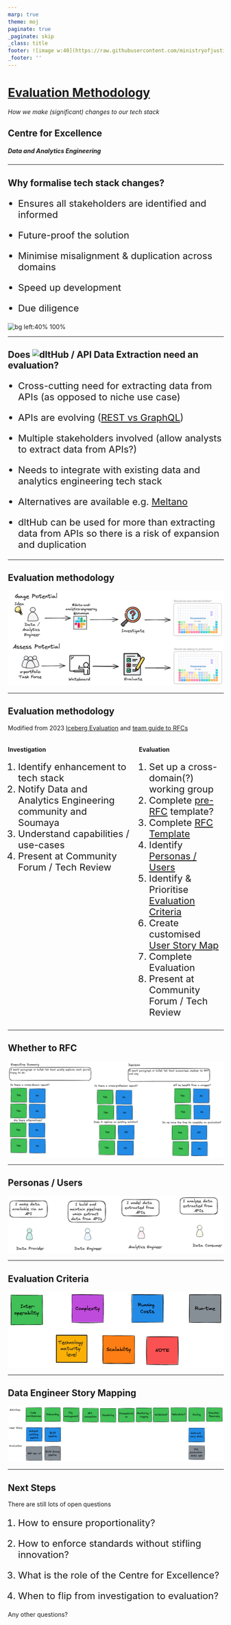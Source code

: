 ```yaml
---
marp: true
theme: moj
paginate: true
_paginate: skip
_class: title
footer: ![image w:40](https://raw.githubusercontent.com/ministryofjustice/marp-moj-theme/main/images/moj.png)
_footer: ''
---
```


<!-- _header: ![w:100](https://raw.githubusercontent.com/ministryofjustice/marp-moj-theme/main/images/moj.png) -->

# [Evaluation Methodology](https://moj-analytical-services.github.io/dmet-cfe/evaluation_methodology/)

*How we make (significant) changes to our tech stack*

## Centre for Excellence

##### Data and Analytics Engineering

---
<style scoped>
.columns {
  grid-template-columns: repeat(2, minmax(0, 1fr));
}
</style>

## Why formalise tech stack changes?

- Ensures all stakeholders are identified and informed

- Future-proof the solution

- Minimise misalignment & duplication across domains

- Speed up development

- Due diligence

![bg left:40% 100%](https://evaluationcanada.ca/client_assets/images/people_hold_arrow.png)

---

## Does ![dltHub](https://cdn.sanity.io/images/nsq559ov/production/7f85e56e715b847c5519848b7198db73f793448d-82x25.svg?w=1800&auto=format) / API Data Extraction need an evaluation?

- Cross-cutting need for extracting data from APIs (as opposed to niche use case)

- APIs are evolving ([REST vs GraphQL](https://aws.amazon.com/compare/the-difference-between-graphql-and-rest/))

- Multiple stakeholders involved (allow analysts to extract data from APIs?)

- Needs to integrate with existing data and analytics engineering tech stack

- Alternatives are available e.g. [Meltano](https://meltano.com/)

- dltHub can be used for more than extracting data from APIs so there is a risk of expansion and duplication

---

## Evaluation methodology

![evaluation methodology](./images/evaluation_methodology.excalidraw.png)

---

<style scoped>
.columns {
  grid-template-columns: repeat(2, minmax(0, 1fr));
}
li {
  font-size: 22px;
}
</style>

## Evaluation methodology

Modified from 2023 [Iceberg Evaluation](https://miro.com/app/board/uXjVMNUs7Pg=/) and [team guide to RFCs](https://leaddev.com/process/thorough-team-guide-rfcs)

<div class="columns">

<div>


#### Investigation

1. Identify enhancement to tech stack
1. Notify Data and Analytics Engineering community and Soumaya
1. Understand capabilities / use-cases
1. Present at Community Forum / Tech Review

</div>

<div>

####  Evaluation

1. Set up a cross-domain(?) working group
1. Complete [pre-RFC](./images/whether_to_rfc.excalidraw.png) template?
1. Complete [RFC Template](./rfc_template.md)
1. Identify [Personas / Users](./images/persona.excalidraw.png)
1. Identify & Prioritise [Evaluation Criteria](./images/evaluation_criteria.excalidraw.png)
1. Create customised [User Story Map](./images/data_engineering_story_map.excalidraw.png)
1. Complete Evaluation
1. Present at Community Forum / Tech Review

</div>

</div>

---

## Whether to RFC

![pre-RFC](./images/pre_rfc.excalidraw.png)

---

## Personas / Users

![persona](./images/persona.excalidraw.png)

---

## Evaluation Criteria

![evaluation criteria](./images/evaluation_criteria.excalidraw.png)

---

## Data Engineer Story Mapping

![data engineer story mapping](./images/data_engineering_story_map.excalidraw.png)

---

## Next Steps

There are still lots of open questions

1. How to ensure proportionality?

1. How to enforce standards without stifling innovation?

1. What is the role of the Centre for Excellence?

1. When to flip from investigation to evaluation?

Any other questions?
